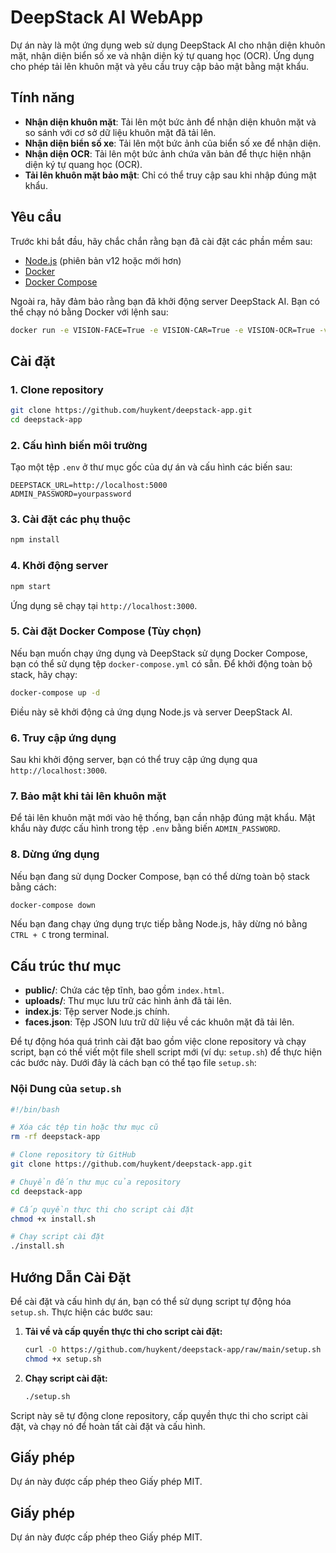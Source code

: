 
# DeepStack AI WebApp

Dự án này là một ứng dụng web sử dụng DeepStack AI cho nhận diện khuôn mặt, nhận diện biển số xe và nhận diện ký tự quang học (OCR). Ứng dụng cho phép tải lên khuôn mặt và yêu cầu truy cập bảo mật bằng mật khẩu.

## Tính năng

- **Nhận diện khuôn mặt**: Tải lên một bức ảnh để nhận diện khuôn mặt và so sánh với cơ sở dữ liệu khuôn mặt đã tải lên.
- **Nhận diện biển số xe**: Tải lên một bức ảnh của biển số xe để nhận diện.
- **Nhận diện OCR**: Tải lên một bức ảnh chứa văn bản để thực hiện nhận diện ký tự quang học (OCR).
- **Tải lên khuôn mặt bảo mật**: Chỉ có thể truy cập sau khi nhập đúng mật khẩu.

## Yêu cầu

Trước khi bắt đầu, hãy chắc chắn rằng bạn đã cài đặt các phần mềm sau:
- [Node.js](https://nodejs.org/en/) (phiên bản v12 hoặc mới hơn)
- [Docker](https://www.docker.com/)
- [Docker Compose](https://docs.docker.com/compose/)

Ngoài ra, hãy đảm bảo rằng bạn đã khởi động server DeepStack AI. Bạn có thể chạy nó bằng Docker với lệnh sau:

```bash
docker run -e VISION-FACE=True -e VISION-CAR=True -e VISION-OCR=True -v localstorage:/datastore -p 5000:5000 deepquestai/deepstack
```

## Cài đặt

### 1. Clone repository

```bash
git clone https://github.com/huykent/deepstack-app.git
cd deepstack-app
```

### 2. Cấu hình biến môi trường

Tạo một tệp `.env` ở thư mục gốc của dự án và cấu hình các biến sau:

```env
DEEPSTACK_URL=http://localhost:5000
ADMIN_PASSWORD=yourpassword
```

### 3. Cài đặt các phụ thuộc

```bash
npm install
```

### 4. Khởi động server

```bash
npm start
```

Ứng dụng sẽ chạy tại `http://localhost:3000`.

### 5. Cài đặt Docker Compose (Tùy chọn)

Nếu bạn muốn chạy ứng dụng và DeepStack sử dụng Docker Compose, bạn có thể sử dụng tệp `docker-compose.yml` có sẵn. Để khởi động toàn bộ stack, hãy chạy:

```bash
docker-compose up -d
```

Điều này sẽ khởi động cả ứng dụng Node.js và server DeepStack AI.

### 6. Truy cập ứng dụng

Sau khi khởi động server, bạn có thể truy cập ứng dụng qua `http://localhost:3000`.

### 7. Bảo mật khi tải lên khuôn mặt

Để tải lên khuôn mặt mới vào hệ thống, bạn cần nhập đúng mật khẩu. Mật khẩu này được cấu hình trong tệp `.env` bằng biến `ADMIN_PASSWORD`.

### 8. Dừng ứng dụng

Nếu bạn đang sử dụng Docker Compose, bạn có thể dừng toàn bộ stack bằng cách:

```bash
docker-compose down
```

Nếu bạn đang chạy ứng dụng trực tiếp bằng Node.js, hãy dừng nó bằng `CTRL + C` trong terminal.

## Cấu trúc thư mục

- **public/**: Chứa các tệp tĩnh, bao gồm `index.html`.
- **uploads/**: Thư mục lưu trữ các hình ảnh đã tải lên.
- **index.js**: Tệp server Node.js chính.
- **faces.json**: Tệp JSON lưu trữ dữ liệu về các khuôn mặt đã tải lên.


Để tự động hóa quá trình cài đặt bao gồm việc clone repository và chạy script, bạn có thể viết một file shell script mới (ví dụ: `setup.sh`) để thực hiện các bước này. Dưới đây là cách bạn có thể tạo file `setup.sh`:

### Nội Dung của `setup.sh`

```bash
#!/bin/bash

# Xóa các tệp tin hoặc thư mục cũ
rm -rf deepstack-app

# Clone repository từ GitHub
git clone https://github.com/huykent/deepstack-app.git

# Chuyển đến thư mục của repository
cd deepstack-app

# Cấp quyền thực thi cho script cài đặt
chmod +x install.sh

# Chạy script cài đặt
./install.sh
```



## Hướng Dẫn Cài Đặt

Để cài đặt và cấu hình dự án, bạn có thể sử dụng script tự động hóa `setup.sh`. Thực hiện các bước sau:

1. **Tải về và cấp quyền thực thi cho script cài đặt:**

   ```bash
   curl -O https://github.com/huykent/deepstack-app/raw/main/setup.sh
   chmod +x setup.sh
   ```

2. **Chạy script cài đặt:**

   ```bash
   ./setup.sh
   ```

Script này sẽ tự động clone repository, cấp quyền thực thi cho script cài đặt, và chạy nó để hoàn tất cài đặt và cấu hình.


## Giấy phép

Dự án này được cấp phép theo Giấy phép MIT.


## Giấy phép

Dự án này được cấp phép theo Giấy phép MIT.


